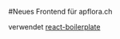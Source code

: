 #Neues Frontend für apflora.ch

verwendet [react-boilerplate](https://github.com/mxstbr/react-boilerplate)
